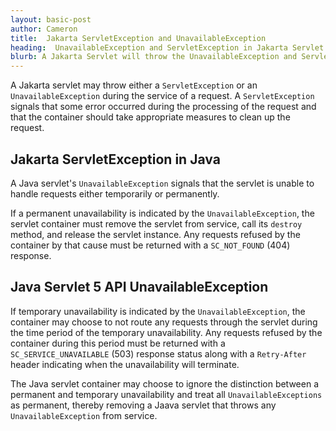 ```yaml
---
layout: basic-post
author: Cameron
title:  Jakarta ServletException and UnavailableException
heading:  UnavailableException and ServletException in Jakarta Servlet Web Apps
blurb: A Jakarta Servlet will throw the UnavailableException and ServletException if problem handling the Java request occurs.
---
```


A Jakarta servlet may throw either a
`ServletException` or an `UnavailableException` during the service of a
request. A `ServletException` signals that some error occurred during
the processing of the request and that the container should take
appropriate measures to clean up the request.

## Jakarta ServletException in Java

A Java servlet's `UnavailableException` signals that the
servlet is unable to handle requests either temporarily or permanently.

If a permanent unavailability is indicated by
the `UnavailableException`, the servlet container must remove the
servlet from service, call its `destroy` method, and release the servlet
instance. Any requests refused by the container by that cause must be
returned with a `SC_NOT_FOUND` (404) response.

## Java Servlet 5 API UnavailableException

If temporary unavailability is indicated by
the `UnavailableException`, the container may choose to not route any
requests through the servlet during the time period of the temporary
unavailability. Any requests refused by the container during this period
must be returned with a `SC_SERVICE_UNAVAILABLE` (503) response status
along with a `Retry-After` header indicating when the unavailability
will terminate.

The Java servlet container may choose to ignore the
distinction between a permanent and temporary unavailability and treat
all `UnavailableExceptions` as permanent, thereby removing a Jaava servlet
that throws any `UnavailableException` from service.